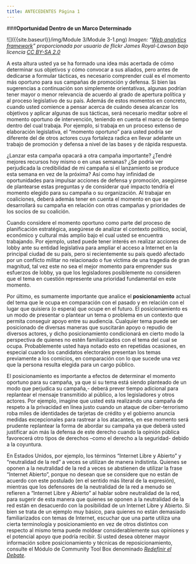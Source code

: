 ```yaml
---
title: ANTECEDENTES Página 1
---
```


###**Oportunidad Dentro de un Marco Determinado**

![]({{site.baseurl}}/img/Module 3/Module 3-1.png)
*Imagen: “<a href="http://www.flickr.com/photos/beantin/7649183772" target="_blank">Web analytics framework</a>” proporcionada por usuario de flickr James Royal-Lawson bajo licencia <a href="https://creativecommons.org/licenses/by-sa/2.0/" target="_blank" >CC BY-SA 2.0</a>*

A esta altura usted ya se ha formado una idea más acertada de cómo determinar sus objetivos y cómo convocar a sus aliados, pero antes de dedicarse a formular tácticas, es necesario comprender cuál es el momento más oportuno para sus campañas de promoción y defensa. Si bien las sugerencias a continuación son simplemente orientativas, algunas podrían tener mayor o menor relevancia de acuerdo al grado de apertura política y al proceso legislativo de su país. Además de estos momentos en concreto, cuando usted comience a pensar acerca de cuándo desea alcanzar los objetivos y aplicar algunas de sus tácticas, será necesario meditar sobre el momento oportuno de intervención, teniendo en cuenta el marco de tiempo dentro del cual trabaja. Por ejemplo, si trabaja en un proceso extenso de elaboración legislativa, el “momento oportuno” para usted podría ser diferente del de otros actores cuya fortaleza radica en llevar adelante un trabajo de promoción  y defensa a nivel de las bases y de rápida respuesta. 

¿Lanzar esta campaña opacará a otra campaña importante? ¿Tendré mejores recursos hoy mismo o en unas semanas? ¿Se podría ver perjudicada la credibilidad de mi campaña si el lanzamiento se produce esta semana en vez de la próxima? Así como hay infinidad de oportunidades para impulsar acciones de defensa y promoción, asegúrese de plantearse estas preguntas y de considerar qué impacto tendría el momento elegido para su campaña o su organización. Al trabajar en coaliciones, deberá además tener en cuenta el momento en que se desarrollará su campaña en relación con otras campañas y prioridades de los socios de su coalición.

Cuando considere el momento oportuno como parte del proceso de planificación estratégica, asegúrese de analizar el contexto político, social, económico y cultural más amplio bajo el cual usted se encuentra trabajando. Por ejemplo, usted puede tener interés en realizar acciones de lobby ante su entidad legislativa para ampliar el acceso a Internet en la principal ciudad de su país, pero si recientemente su país quedó afectado por un conflicto militar no relacionado o fue víctima de una tragedia de gran magnitud, tal vez este no sea el mejor momento para emprender sus esfuerzos de lobby, ya que los legisladores posiblemente no consideren que el tema en cuestión represente una prioridad fundamental en este momento.

Por último, es sumamente importante que analice el **posicionamiento** actual del tema que le ocupa en comparación con el pasado y en relación con el lugar que quisiera (o espera) que ocupe en el futuro. El posicionamiento es un modo de presentar o plantear un tema o problema en un contexto que permita conseguir apoyo entre su audiencia. Cualquier tema puede ser posicionado de diversas maneras que suscitarán apoyo o repudio de diversos actores, y dicho posicionamiento condicionará en cierto modo la perspectiva de quienes no estén familiarizados con el tema del cual se ocupa. Probablemente usted haya notado esto en repetidas ocasiones, en especial cuando los candidatos electorales presentan los temas previamente a los comicios, en comparación con lo que sucede una vez que la persona resulta elegida para un cargo público.  

El posicionamiento es importante a efectos de determinar el momento oportuno para su campaña, ya que si su tema está siendo planteado de un modo que perjudica su campaña,- deberá prever tiempo adicional para replantear el mensaje transmitido al público, a los legisladores y otros actores. Por ejemplo, imagine que usted esta realizando una campaña de respeto a la privacidad en línea justo cuando un ataque de ciber-terrorismo roba miles de identidades de tarjetas de crédito y el gobierno anuncia medidas excepcionales para rastrear a los atacantes, en ese momento será prudente replantear la forma de abordar  su campaña ya que deberá usted justificar aún más la defensa de este derecho cuando la opinión pública favorecerá otro tipos de derechos –como el derecho a la seguridad-  debido a la coyuntura.

En Estados Unidos, por ejemplo, los términos “Internet Libre y Abierto” y “neutralidad de la red” a veces se utilizan de manera indistinta. Quienes se oponen a la neutralidad de la red a veces se abstienen de utilizar la frase “Internet Abierto”, porque no desean que se considere que no están de acuerdo con este postulado (en el sentido más literal de la expresión), mientras que los defensores de la neutralidad de la red a menudo se refieren a “Internet Libre y Abierto” al hablar sobre neutralidad de la red, para sugerir de esta manera que quienes se oponen a la neutralidad de la red están en desacuerdo con la posibilidad de un Internet Libre y Abierto. Si bien se trata de un ejemplo muy básico, para quienes no están demasiado familiarizados con temas de Internet, escuchar que una parte utiliza una cierta terminología y posicionamiento en vez de otros distintos con respecto al mismo tema puede moldear considerablemente sus opiniones y el potencial apoyo que podría recibir. Si usted desea  obtener mayor información sobre posicionamiento y técnicas de reposicionamiento, consulte el Módulo de Community Tool Box denominado *<a href="http://ctb.ku.edu/es/tabla-de-contenidos/abogacia/fomento-a-la-educacion/replantear-debate/principal" target="_blank"> Redefinir el Debate</a>*. 
